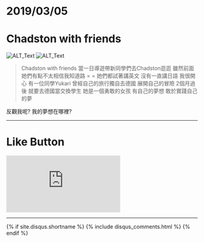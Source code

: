# 2019/03/05
# Chadston with friends

![ALT_Text](https://s9443112.github.io/github_blog/2019/2019-03-05/01.jpg)
![ALT_Text](https://s9443112.github.io/github_blog/2019/2019-03-05/02.jpg)

>Chadston with friends
當一日導遊帶新同學們去Chadston逛逛
雖然前面她們有點不太相信我知道路 = = 
她們都試著講英文 沒有一直講日語 我很開心
有一位同學Yukari 曾經自己的旅行獨自去德國 展開自己的冒險
2個月過後 就要去德國當交換學生
她是一個勇敢的女孩 有自己的夢想 敢於實踐自己的夢

反觀我呢? 我的夢想在哪裡?

* * *

# Like Button

<iframe class="lc-margin-top-64 lc-margin-bottom-32 lc-mobile" data-v-b66e9a5a="" frameborder="0" src="https://button.like.co/in/embed/s9443112/button"> </iframe>

* * *

{% if site.disqus.shortname %}
  {% include disqus_comments.html %}
{% endif %}